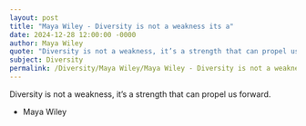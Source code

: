 ```yaml
---
layout: post
title: "Maya Wiley - Diversity is not a weakness its a"
date: 2024-12-28 12:00:00 -0000
author: Maya Wiley
quote: "Diversity is not a weakness, it’s a strength that can propel us forward."
subject: Diversity
permalink: /Diversity/Maya Wiley/Maya Wiley - Diversity is not a weakness its a
---
```


Diversity is not a weakness, it’s a strength that can propel us forward.

- Maya Wiley

